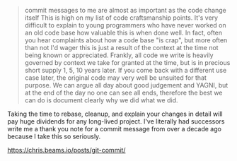 
> commit messages to me are almost as important as the code change itself
This is high on my list of code craftsmanship points. It's very difficult to explain to young programmers who have never worked on an old code base how valuable this is when done well. In fact, often you hear complaints about how a code base "is crap", but more often than not I'd wager this is just a result of the context at the time not being known or appreciated. Frankly, all code we write is heavily governed by context we take for granted at the time, but is in precious short supply 1, 5, 10 years later. If you come back with a different use case later, the original code may very well be unsuited for that purpose. We can argue all day about good judgement and YAGNI, but at the end of the day no one can see all ends, therefore the best we can do is document clearly why we did what we did.

Taking the time to rebase, cleanup, and explain your changes in detail will pay huge dividends for any long-lived project. I've literally had successors write me a thank you note for a commit message from over a decade ago because I take this so seriously.

https://chris.beams.io/posts/git-commit/

